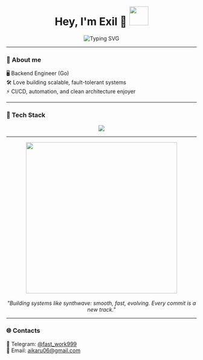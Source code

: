 <h1 align="center">
  Hey, I'm Exil 🐬
  <img src="https://i.pinimg.com/originals/f5/f2/74/f5f27448c036af645c27467c789ad759.gif" width="50px">
</h1>

<p align="center">
  <img src="https://readme-typing-svg.herokuapp.com/?font=Fira+Code&size=28&pause=1000&color=36BCF7&center=true&vCenter=true&width=700&lines=Backend+Engineer;Go+(Gin,+GORM)+Developer;PostgreSQL+%7C+Redis+%7C+Docker+%7C+K8s;JWT+Auth+%7C+Crypto+Pay+%7C+CI/CD;Clean+Code+%7C+Scalable+Systems" alt="Typing SVG" />
</p>

---

### 🧬 About me

 🖥 Backend Engineer (Go)  
 🛠 Love building scalable, fault-tolerant systems  
⚡ CI/CD, automation, and clean architecture enjoyer  

---

### 🧰 Tech Stack

<p align="center">
  <img src="https://skillicons.dev/icons?i=go,postgresql,redis,docker,kubernetes,linux,git" /><br>
</p>

---


<p align="center">
  <img src="https://media0.giphy.com/media/fm6xxZHgHLwxa/giphy.gif" width="400px" /><br><br>
  <em>"Building systems like synthwave: smooth, fast, evolving. Every commit is a new track."</em>
</p>

---

### 🌐 Contacts

 💬 Telegram: [@fast_work999](https://t.me/fast_work999)  
 📧 Email: aikaru06@gmail.com  
